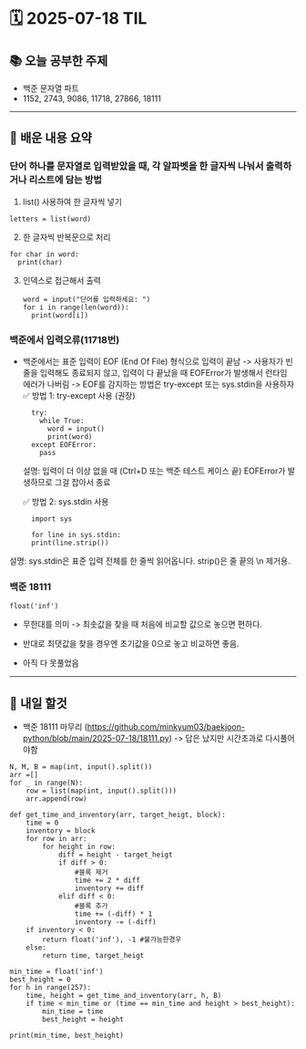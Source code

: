 # 🗓️ 2025-07-18 TIL

## 📚 오늘 공부한 주제
- 백준 문자열 파트
- 1152, 2743, 9086, 11718, 27866, 18111


---

## 🧠 배운 내용 요약
### 단어 하나를 문자열로 입력받았을 때, 각 알파벳을 한 글자씩 나눠서 출력하거나 리스트에 담는 방법
1. list() 사용하여 한 글자씩 넣기
  ```
  letters = list(word)
  ```
2. 한 글자씩 반복문으로 처리
  ```
  for char in word:
    print(char)
  ```
3. 인덱스로 접근해서 출력
   ```
   word = input("단어를 입력하세요: ")
   for i in range(len(word)):
     print(word[i])
   ```
   
### 백준에서 입력오류(11718번)
- 백준에서는 표준 입력이 EOF (End Of File) 형식으로 입력이 끝남
  -> 사용자가 빈 줄을 입력해도 종료되지 않고, 입력이 다 끝났을 때 EOFError가 발생해서 런타임 에러가 나버림
  -> EOF를 감지하는 방법은 try-except 또는 sys.stdin을 사용하자
  ✅ 방법 1: try-except 사용 (권장)
    ```
      try:
        while True:
          word = input()
          print(word)
      except EOFError:
        pass
    ```
  설명: 입력이 더 이상 없을 때 (Ctrl+D 또는 백준 테스트 케이스 끝) EOFError가 발생하므로 그걸 잡아서 종료

  ✅ 방법 2: sys.stdin 사용
    ```
      import sys

      for line in sys.stdin:
      print(line.strip())
    ```
설명: sys.stdin은 표준 입력 전체를 한 줄씩 읽어옵니다. strip()은 줄 끝의 \n 제거용.

### 백준 18111

``` float('inf') ```
- 무한대를 의미 -> 최솟값을 찾을 때 처음에 비교할 값으로 놓으면 편하다.
- 반대로 최댓값을 찾을 경우엔 초기값을 0으로 놓고 비교하면 좋음.

- 아직 다 못풀었음

---

## 🔁 내일 할것
- 백준 18111 마무리 (https://github.com/minkyum03/baekjoon-python/blob/main/2025-07-18/18111.py)
  -> 답은 났지만 시간초과로 다시풀어야함
```
N, M, B = map(int, input().split())
arr =[]
for _ in range(N):
    row = list(map(int, input().split()))
    arr.append(row)

def get_time_and_inventory(arr, target_heigt, block):
    time = 0
    inventory = block
    for row in arr:
        for height in row:
            diff = height - target_heigt
            if diff > 0:
                #블록 제거
                time += 2 * diff
                inventory += diff
            elif diff < 0:
                #블록 추가
                time += (-diff) * 1
                inventory -= (-diff)
    if inventory < 0:
        return float('inf'), -1 #불가능한경우
    else:
        return time, target_heigt

min_time = float('inf')
best_height = 0
for h in range(257):
    time, height = get_time_and_inventory(arr, h, B)
    if time < min_time or (time == min_time and height > best_height):
        min_time = time
        best_height = height
        
print(min_time, best_height)

```

